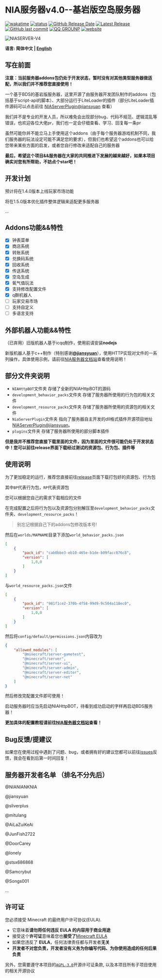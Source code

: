 # NIA服务器v4.0--基岩版空岛服务器

[![wakatime](https://wakatime.com/badge/user/a2d785d3-a26c-467b-9112-333ba2bee9e8/project/9ae0abd5-b1ad-4199-bd66-0fba1a96ac45.svg?style=for-the-badge)](https://wakatime.com/@NIANIANKNIA)
[![status](https://img.shields.io/github/actions/workflow/status/NIANIANKNIA/NIASERVER-V4/main.yml?style=for-the-badge)](https://github.com/NIANIANKNIA/NIASERVER-V4/actions)
[![GitHub Release Date](https://img.shields.io/github/release-date-pre/NIANIANKNIA/NIASERVER-V4?style=for-the-badge)](https://github.com/NIANIANKNIA/NIASERVER-V4/releases)
[![Latest Release](https://img.shields.io/github/v/release/NIANIANKNIA/NIASERVER-V4?include_prereleases&style=for-the-badge)](https://github.com/NIANIANKNIA/NIASERVER-V4/releases/latest)
[![GitHub last commit](https://img.shields.io/github/last-commit/NIANIANKNIA/NIASERVER-V4?style=for-the-badge)](https://github.com/NIANIANKNIA/NIASERVER-V4/commits)
[![QQ GROUNP](https://img.shields.io/badge/QQ%20GROUNP-724360499-blue?style=for-the-badge)](https://jq.qq.com/?_wv=1027&k=uk57fVr0)
[![website](https://img.shields.io/badge/website-docs.mcnia.top-blue?style=for-the-badge)](https://docs.mcnia.top)

![NIASERVER-V4](https://socialify.git.ci/NIANIANKNIA/NIASERVER-V4/image?description=1&descriptionEditable=%E4%B8%80%E4%B8%AA%E5%9F%BA%E4%BA%8EBDS%E7%9A%84Minecraft%E6%9C%8D%E5%8A%A1%E5%99%A8%EF%BC%81&font=KoHo&forks=1&issues=1&logo=https%3A%2F%2Fdocs.mcnia.top%2Flogo.png&name=1&pattern=Circuit%20Board&pulls=1&stargazers=1&theme=Auto)

**语言: 简体中文 | [English](README-EN.md)**

## 写在前面

**注意：当前服务器addons包仍处于开发状态，暂时没有对其他类型服务器做适配，所以我们并不推荐您直接使用！**

一个基于BDS的基岩版服务器，这里开源了由服务器开发团队制作的addons（包括基于script-api的脚本）、大部分运行于LiteLoader的插件（部分LiteLoader插件源码可以点击前往 [NIAServerPlugin@jiansyuan](https://github.com/jiansyuan/NIAServerPlugin) 查看）

我们并不是专业的开发人员，所以难免会出现部分bug、代码不规范、逻辑混乱等错误，也欢迎各位大佬pr，我们也一定会仔细查看、学习、回复每一条pr

虽然可能你并不能立马上手使用这个addons（由于每个服务器游戏机制不同，我们服务器的玩法设定可能不满足您的要求），但我们也希望这个addons也可以给您带来某些方面的启发，或者您自行修改来适配自己的服务器

**最后，希望这个项目&&服务器在大家的共同推进下发展的越来越好，如果本项目确实对您有所帮助，不妨点个star吧！**

## 开发计划

预计将在1.4.0版本上线玩家市场功能

将在1.5.0版本优化插件整体逻辑来适配更多服务器

...

## Addons功能&&特性

- [x] 钟表菜单
- [x] 商店系统
- [x] 转账系统
- [x] 兑换码系统
- [x] 回收系统
- [x] 传送系统
- [x] 空岛生成
- [x] 氧气值玩法
- [x] 支持修改配置文件
- [x] q群机器人
- [ ] 玩家交易市场
- [ ] 支持自定义
- [ ] 多语言支持

## 外部机器人功能&&特性

（已弃用）旧版机器人基于icqq制作，使用前请安装**nodejs**

新版机器人基于c++制作（特别感谢[**@jiansyuan**](https://github.com/jiansyuan)），使用HTTP实现对文件的一系列操作，具体使用示例，请前往[NIA服务器文档站](https://docs.mcnia.com/zh-CN/develop/Http-Bot.html)查看使用说明！

## 部分文件夹说明

- `NIAHttpBOT`文件夹 存储了全新的NIAHttpBOT的源码
- `development_behavior_packs`文件夹 存储了服务器所使用的行为包的相关文件
- `development_resource_packs`文件夹 存储了服务器所使用的资源包的相关文件
- `NiaServerPlugin`文件夹 指向了服务器自主开发的dll格式插件开源项目地址[NIAServerPlugin@jiansyuan](https://github.com/jiansyuan/NIAServerPlugin)。
- `plugins`文件夹 存储了服务器所使用的部分脚本插件

**但是我并不推荐您直接下载里面的文件，因为里面的文件很可能仍处于开发状态中！您可以前往release界面下载经过测试的资源包、行为包、插件等**

## 使用说明

为了更加稳定的运行，推荐您直接前往[release](https://github.com/NIANIANKNIA/NIASERVER-V4/releases)页面下载打包好的资源包、行为包

其中`BP`代表行为包，`RP`代表资源包

您可以根据您自己的需求下载相应的文件

在完成配置之后将行为包以及资源包分别解压至`development_behavior_packs`文件夹、`development_resource_packs`！

> 别忘记根据自己下的addons包修改版本号!

然后在`worlds/MAPNAME`目录下添加`world_behavior_packs.json`

```json
[
    {
        "pack_id": "cab0bbe3-eb10-465e-b1de-b09facc076c8",
        "version": [
            1,0,0
        ]
    }
]
```

与`world_resource_packs.json`文件

```json
[
    {
        "pack_id": "981f1ce2-370b-4f58-99d9-9c504a118ec0",
        "version": [
            1,0,0
        ]
    }
]
```

然后将`config/default/permissions.json`内容改为

```json
{
    "allowed_modules": [
        "@minecraft/server-gametest",
        "@minecraft/server",
        "@minecraft/server-ui",
        "@minecraft/server-admin",
        "@minecraft/server-editor",
        "@minecraft/server-net"
    ]
}

```

然后修改完配置文件即可使用！

启动服务器时应当先启动NIAHttpBOT，待看到成功启动的字样再启动BDS服务器！

**更加具体的配置教程请前往[NIA服务器文档站](https://docs.mcnia.top/zh-CN/deploy.html)查看！**

## Bug反馈/提建议

如果您在使用过程中遇到了问题、bug，或者拥有好的建议您都可以前往[issues](https://github.com/NIANIANKNIA/NIASERVER-V4/issues)反馈，我会在看到后第一时间回复！

## 服务器开发者名单 （排名不分先后）

@NIANIANKNIA

@jiansyuan

@sliverplus

@mitulang

@AiLaZuiKeAi

@JunFish2722

@DoorCarey

@lonely

@stsx686868

@Samcrybut

@Songs001

...

## 许可证

您必须接受 Minecraft 的最终用户许可协议(EULA).

- 它意味着**请勿将任何违反 EULA 的内容用于商业用途**
- 接受这个**许可证**意味着您也**接受了**[Minecraft EULA](https://account.mojang.com/terms)
- 如果您违反了 **EULA**，任何法律责任都与开发者**无关**
- **开发者不对您负责，开发者没有义务为你编写代码、为你使用造成的任何后果负责**

另外，您需要遵守本项目的[`AGPL-3.0`](https://github.com/NIANIANKNIA/NIASERVER-V4/blob/main/LICENSE)开源许可证条款, 以及本项目所有子项目使用的相关开源协议

